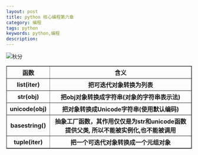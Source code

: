 ```yaml
---
layout: post
title: python 核心编程第六章
category: 编程
tags: python
keywords: python,编程
description: 
---
```

![秋分](http://www.nationalgeographic.com.cn/uploadfile/2014/0925/20140925023851954.jpg)
<table border="1">
	<tr>
		<th><center>函数</center></th>
		<th><center>含义</center></th>
	</tr>
	<tr>
		<th>list(iter)</th>
		<th>把可迭代对象转换为列表</th>
	</tr>
	<tr>
		<th>str(obj)</th>
		<th>把obj对象转换成字符串(对象的字符串表示法)</th>
	</tr>
	<tr>
		<th>unicode(obj)</th>
		<th>把对象转换成Unicode字符串(使用默认编码)</th>
	</tr>
	<tr>
		<th>basestring()</th>
		<th>抽象工厂函数，其作用仅仅是为str和unicode函数提供父类,
		所以不能被实例化,也不能被调用</th>
	</tr>
	<tr>
		<th>tuple(iter)</th>
		<th>把一个可迭代对象转换成一个元组对象</th>
	</tr>
</table>


